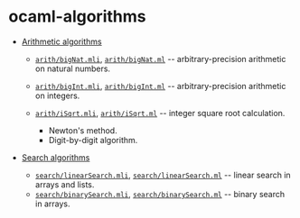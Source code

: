 # ocaml-algorithms

- [Arithmetic algorithms](arith)

  - [`arith/bigNat.mli`](arith/bigNat.mli), [`arith/bigNat.ml`](arith/bigNat.ml) -- arbitrary-precision arithmetic on natural numbers.
  - [`arith/bigInt.mli`](arith/bigInt.mli), [`arith/bigInt.ml`](arith/bigInt.ml) -- arbitrary-precision arithmetic on integers.
  - [`arith/iSqrt.mli`](arith/iSqrt.mli), [`arith/iSqrt.ml`](arith/iSqrt.ml) -- integer square root calculation.

    - Newton's method.
    - Digit-by-digit algorithm.
- [Search algorithms](search)

  - [`search/linearSearch.mli`](search/linearSearch.mli), [`search/linearSearch.ml`](search/linearSearch.ml) -- linear search in arrays and lists.
  - [`search/binarySearch.mli`](search/binarySearch.mli), [`search/binarySearch.ml`](search/binarySearch.ml) -- binary search in arrays.

